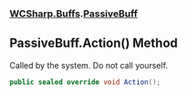 ### [WCSharp.Buffs](WCSharp.Buffs.md 'WCSharp.Buffs').[PassiveBuff](WCSharp.Buffs.PassiveBuff.md 'WCSharp.Buffs.PassiveBuff')

## PassiveBuff.Action() Method

Called by the system. Do not call yourself.

```csharp
public sealed override void Action();
```